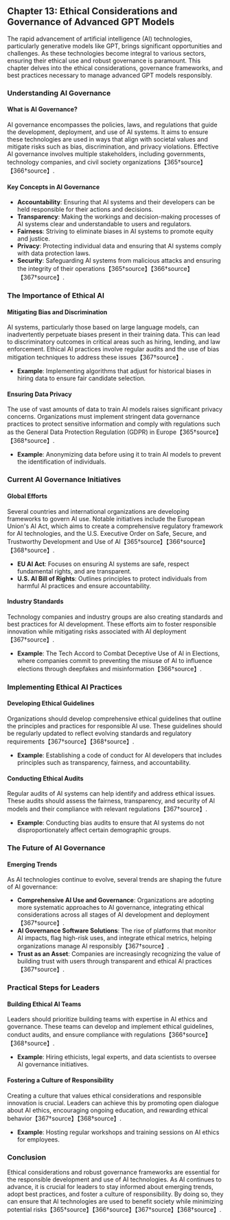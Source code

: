 ## Chapter 13: Ethical Considerations and Governance of Advanced GPT Models

The rapid advancement of artificial intelligence (AI) technologies, particularly generative models like GPT, brings significant opportunities and challenges. As these technologies become integral to various sectors, ensuring their ethical use and robust governance is paramount. This chapter delves into the ethical considerations, governance frameworks, and best practices necessary to manage advanced GPT models responsibly.

### Understanding AI Governance

#### What is AI Governance?

AI governance encompasses the policies, laws, and regulations that guide the development, deployment, and use of AI systems. It aims to ensure these technologies are used in ways that align with societal values and mitigate risks such as bias, discrimination, and privacy violations. Effective AI governance involves multiple stakeholders, including governments, technology companies, and civil society organizations【365†source】【366†source】.

#### Key Concepts in AI Governance

- **Accountability**: Ensuring that AI systems and their developers can be held responsible for their actions and decisions.
- **Transparency**: Making the workings and decision-making processes of AI systems clear and understandable to users and regulators.
- **Fairness**: Striving to eliminate biases in AI systems to promote equity and justice.
- **Privacy**: Protecting individual data and ensuring that AI systems comply with data protection laws.
- **Security**: Safeguarding AI systems from malicious attacks and ensuring the integrity of their operations【365†source】【366†source】【367†source】.

### The Importance of Ethical AI

#### Mitigating Bias and Discrimination

AI systems, particularly those based on large language models, can inadvertently perpetuate biases present in their training data. This can lead to discriminatory outcomes in critical areas such as hiring, lending, and law enforcement. Ethical AI practices involve regular audits and the use of bias mitigation techniques to address these issues【367†source】.

- **Example**: Implementing algorithms that adjust for historical biases in hiring data to ensure fair candidate selection.

#### Ensuring Data Privacy

The use of vast amounts of data to train AI models raises significant privacy concerns. Organizations must implement stringent data governance practices to protect sensitive information and comply with regulations such as the General Data Protection Regulation (GDPR) in Europe【365†source】【368†source】.

- **Example**: Anonymizing data before using it to train AI models to prevent the identification of individuals.

### Current AI Governance Initiatives

#### Global Efforts

Several countries and international organizations are developing frameworks to govern AI use. Notable initiatives include the European Union's AI Act, which aims to create a comprehensive regulatory framework for AI technologies, and the U.S. Executive Order on Safe, Secure, and Trustworthy Development and Use of AI【365†source】【366†source】【368†source】.

- **EU AI Act**: Focuses on ensuring AI systems are safe, respect fundamental rights, and are transparent.
- **U.S. AI Bill of Rights**: Outlines principles to protect individuals from harmful AI practices and ensure accountability.

#### Industry Standards

Technology companies and industry groups are also creating standards and best practices for AI development. These efforts aim to foster responsible innovation while mitigating risks associated with AI deployment【367†source】.

- **Example**: The Tech Accord to Combat Deceptive Use of AI in Elections, where companies commit to preventing the misuse of AI to influence elections through deepfakes and misinformation【366†source】.

### Implementing Ethical AI Practices

#### Developing Ethical Guidelines

Organizations should develop comprehensive ethical guidelines that outline the principles and practices for responsible AI use. These guidelines should be regularly updated to reflect evolving standards and regulatory requirements【367†source】【368†source】.

- **Example**: Establishing a code of conduct for AI developers that includes principles such as transparency, fairness, and accountability.

#### Conducting Ethical Audits

Regular audits of AI systems can help identify and address ethical issues. These audits should assess the fairness, transparency, and security of AI models and their compliance with relevant regulations【367†source】.

- **Example**: Conducting bias audits to ensure that AI systems do not disproportionately affect certain demographic groups.

### The Future of AI Governance

#### Emerging Trends

As AI technologies continue to evolve, several trends are shaping the future of AI governance:

- **Comprehensive AI Use and Governance**: Organizations are adopting more systematic approaches to AI governance, integrating ethical considerations across all stages of AI development and deployment【367†source】.
- **AI Governance Software Solutions**: The rise of platforms that monitor AI impacts, flag high-risk uses, and integrate ethical metrics, helping organizations manage AI responsibly【367†source】.
- **Trust as an Asset**: Companies are increasingly recognizing the value of building trust with users through transparent and ethical AI practices【367†source】.

### Practical Steps for Leaders

#### Building Ethical AI Teams

Leaders should prioritize building teams with expertise in AI ethics and governance. These teams can develop and implement ethical guidelines, conduct audits, and ensure compliance with regulations【366†source】【368†source】.

- **Example**: Hiring ethicists, legal experts, and data scientists to oversee AI governance initiatives.

#### Fostering a Culture of Responsibility

Creating a culture that values ethical considerations and responsible innovation is crucial. Leaders can achieve this by promoting open dialogue about AI ethics, encouraging ongoing education, and rewarding ethical behavior【367†source】【368†source】.

- **Example**: Hosting regular workshops and training sessions on AI ethics for employees.

### Conclusion

Ethical considerations and robust governance frameworks are essential for the responsible development and use of AI technologies. As AI continues to advance, it is crucial for leaders to stay informed about emerging trends, adopt best practices, and foster a culture of responsibility. By doing so, they can ensure that AI technologies are used to benefit society while minimizing potential risks【365†source】【366†source】【367†source】【368†source】.
